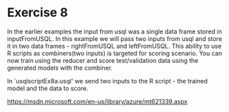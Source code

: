 # Exercise 8
In the earlier examples the input from usql was a single data frame stored in inputFromUSQL. In this example we will pass two inputs from usql and store it in two data frames - rightFromUSQL and leftFromUSQL. This ability to use R scripts as combiners(two inputs) is targeted for scoring scenario. You can now train using the reducer and score test/validation data using the generated models with the combiner. 

In `usqlscriptEx8a.usql' we send two inputs to the R script - the trained model and the data to score.

https://msdn.microsoft.com/en-us/library/azure/mt621339.aspx


